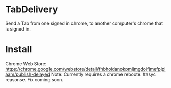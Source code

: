 # TabDelivery

Send a Tab from one signed in chrome, to another computer's chrome that is signed in.

# Install

Chrome Web Store: https://chrome.google.com/webstore/detail/fhbhoidanokpmijmgdojfjmefpjpiaam/publish-delayed
Note: Currently requires a chrome reboote. #asyc reasonse. Fix coming soon.
